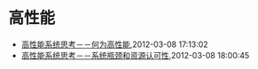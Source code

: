 # 高性能
* [高性能系统思考－－何为高性能](/2012/2012-03-08-what-is-high-performance),2012-03-08 17:13:02
* [高性能系统思考－－系统瓶颈和资源认可性](/2012/2012-03-08-bottom-neck-and-compromise),2012-03-08 18:00:45
